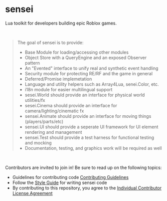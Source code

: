 # sensei
Lua toolkit for developers building epic Roblox games.

&nbsp;

> The goal of sensei is to provide:
> - Base Module for loading/accessing other modules
> - Object Store with a QueryEngine and an exposed Observer pattern
> - An "Evented" interface to unify real and synthetic event handling
> - Security module for protecting RE/RF and the game in general
> - Deferred/Promise implemetation
> - Language and utility helpers such as Array4Lua, senei.Color, etc.
> - i18n module for easier multilingual support
> - sesei.World should provide an interface for physical world utilities/fx
> - sesei.Cinema should provide an interface for camera/lighting/cinematic fx
> - sensei.Animate should provide an interface for moving things (players/parts/etc)
> - sensei.UI should provide a seperate UI framework for UI element rendering and management
> - sensei.Test should provide a test harness for functional testing and mocking
> - Documentation, testing, and graphics work will be required as well

&nbsp;

Contributors are invited to join in!
Be sure to read up on the following topics:

* Guidelines for contributing code [Contributing Guidelines](CONTRIBUTING.md)
* Follow the [Style Guide](STYLE.md) for writing sensei code
* By contributing to this repository, you agree to the [Individual Contributor License Agreement](CLA.md)
